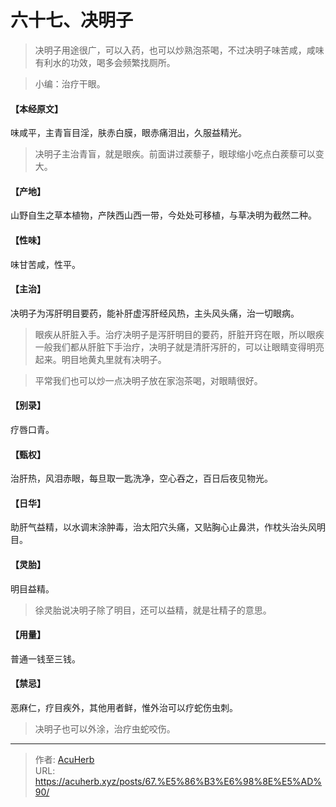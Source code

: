 # 六十七、决明子


> 决明子用途很广，可以入药，也可以炒熟泡茶喝，不过决明子味苦咸，咸味有利水的功效，喝多会频繁找厕所。

> 小编：治疗干眼。

#### 【本经原文】
味咸平，主青盲目淫，肤赤白膜，眼赤痛泪出，久服益精光。

> 决明子主治青盲，就是眼疾。前面讲过蒺藜子，眼球缩小吃点白蒺藜可以变大。

#### 【产地】
山野自生之草本植物，产陕西山西一带，今处处可移植，与草决明为截然二种。
#### 【性味】
味甘苦咸，性平。
#### 【主治】
决明子为泻肝明目要药，能补肝虚泻肝经风热，主头风头痛，治一切眼病。

> 眼疾从肝脏入手。治疗决明子是泻肝明目的要药，肝脏开窍在眼，所以眼疾一般我们都从肝脏下手治疗，决明子就是清肝泻肝的，可以让眼睛变得明亮起来。明目地黄丸里就有决明子。

> 平常我们也可以炒一点决明子放在家泡茶喝，对眼睛很好。

#### 【别录】
疗唇口青。
#### 【甄权】
治肝热，风泪赤眼，每旦取一匙洗净，空心吞之，百日后夜见物光。
#### 【日华】
助肝气益精，以水调末涂肿毒，治太阳穴头痛，又贴胸心止鼻洪，作枕头治头风明目。
#### 【灵胎】
明目益精。

> 徐灵胎说决明子除了明目，还可以益精，就是壮精子的意思。

#### 【用量】
普通一钱至三钱。
#### 【禁忌】
恶麻仁，疗目疾外，其他用者鲜，惟外治可以疗蛇伤虫刺。

> 决明子也可以外涂，治疗虫蛇咬伤。

---

> 作者: [AcuHerb](https://acuherb.xyz)  
> URL: https://acuherb.xyz/posts/67.%E5%86%B3%E6%98%8E%E5%AD%90/  

